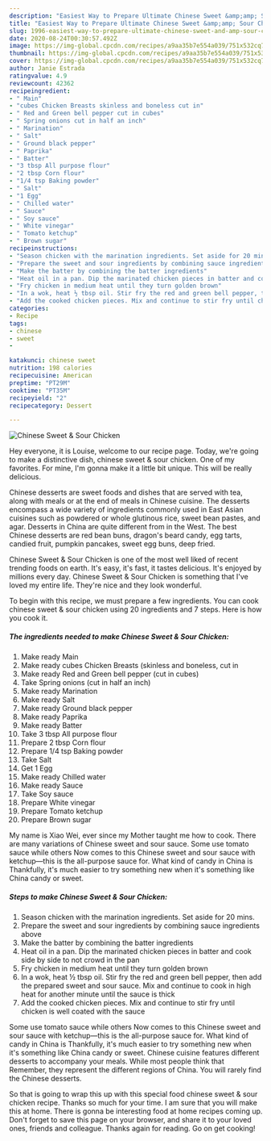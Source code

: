 ```yaml
---
description: "Easiest Way to Prepare Ultimate Chinese Sweet &amp;amp; Sour Chicken"
title: "Easiest Way to Prepare Ultimate Chinese Sweet &amp;amp; Sour Chicken"
slug: 1996-easiest-way-to-prepare-ultimate-chinese-sweet-and-amp-sour-chicken
date: 2020-08-24T00:30:57.492Z
image: https://img-global.cpcdn.com/recipes/a9aa35b7e554a039/751x532cq70/chinese-sweet-sour-chicken-recipe-main-photo.jpg
thumbnail: https://img-global.cpcdn.com/recipes/a9aa35b7e554a039/751x532cq70/chinese-sweet-sour-chicken-recipe-main-photo.jpg
cover: https://img-global.cpcdn.com/recipes/a9aa35b7e554a039/751x532cq70/chinese-sweet-sour-chicken-recipe-main-photo.jpg
author: Janie Estrada
ratingvalue: 4.9
reviewcount: 42362
recipeingredient:
- " Main"
- "cubes Chicken Breasts skinless and boneless cut in"
- " Red and Green bell pepper cut in cubes"
- " Spring onions cut in half an inch"
- " Marination"
- " Salt"
- " Ground black pepper"
- " Paprika"
- " Batter"
- "3 tbsp All purpose flour"
- "2 tbsp Corn flour"
- "1/4 tsp Baking powder"
- " Salt"
- "1 Egg"
- " Chilled water"
- " Sauce"
- " Soy sauce"
- " White vinegar"
- " Tomato ketchup"
- " Brown sugar"
recipeinstructions:
- "Season chicken with the marination ingredients. Set aside for 20 mins."
- "Prepare the sweet and sour ingredients by combining sauce ingredients above"
- "Make the batter by combining the batter ingredients"
- "Heat oil in a pan. Dip the marinated chicken pieces in batter and cook side by side to not crowd in the pan"
- "Fry chicken in medium heat until they turn golden brown"
- "In a wok, heat ½ tbsp oil. Stir fry the red and green bell pepper, then add the prepared sweet and sour sauce. Mix and continue to cook in high heat for another minute until the sauce is thick"
- "Add the cooked chicken pieces. Mix and continue to stir fry until chicken is well coated with the sauce"
categories:
- Recipe
tags:
- chinese
- sweet
- 

katakunci: chinese sweet  
nutrition: 198 calories
recipecuisine: American
preptime: "PT29M"
cooktime: "PT35M"
recipeyield: "2"
recipecategory: Dessert

---
```



![Chinese Sweet &amp; Sour Chicken](https://img-global.cpcdn.com/recipes/a9aa35b7e554a039/751x532cq70/chinese-sweet-sour-chicken-recipe-main-photo.jpg)

Hey everyone, it is Louise, welcome to our recipe page. Today, we're going to make a distinctive dish, chinese sweet &amp; sour chicken. One of my favorites. For mine, I'm gonna make it a little bit unique. This will be really delicious.

Chinese desserts are sweet foods and dishes that are served with tea, along with meals or at the end of meals in Chinese cuisine. The desserts encompass a wide variety of ingredients commonly used in East Asian cuisines such as powdered or whole glutinous rice, sweet bean pastes, and agar. Desserts in China are quite different from in the West. The best Chinese desserts are red bean buns, dragon&#39;s beard candy, egg tarts, candied fruit, pumpkin pancakes, sweet egg buns, deep fried.

Chinese Sweet &amp; Sour Chicken is one of the most well liked of recent trending foods on earth. It's easy, it's fast, it tastes delicious. It's enjoyed by millions every day. Chinese Sweet &amp; Sour Chicken is something that I've loved my entire life. They're nice and they look wonderful.


To begin with this recipe, we must prepare a few ingredients. You can cook chinese sweet &amp; sour chicken using 20 ingredients and 7 steps. Here is how you cook it.

<!--inarticleads1-->

##### The ingredients needed to make Chinese Sweet &amp; Sour Chicken:

1. Make ready  Main
1. Make ready cubes Chicken Breasts (skinless and boneless, cut in
1. Make ready  Red and Green bell pepper (cut in cubes)
1. Take  Spring onions (cut in half an inch)
1. Make ready  Marination
1. Make ready  Salt
1. Make ready  Ground black pepper
1. Make ready  Paprika
1. Make ready  Batter
1. Take 3 tbsp All purpose flour
1. Prepare 2 tbsp Corn flour
1. Prepare 1/4 tsp Baking powder
1. Take  Salt
1. Get 1 Egg
1. Make ready  Chilled water
1. Make ready  Sauce
1. Take  Soy sauce
1. Prepare  White vinegar
1. Prepare  Tomato ketchup
1. Prepare  Brown sugar


My name is Xiao Wei, ever since my Mother taught me how to cook. There are many variations of Chinese sweet and sour sauce. Some use tomato sauce while others Now comes to this Chinese sweet and sour sauce with ketchup—this is the all-purpose sauce for. What kind of candy in China is Thankfully, it&#39;s much easier to try something new when it&#39;s something like China candy or sweet. 

<!--inarticleads2-->

##### Steps to make Chinese Sweet &amp; Sour Chicken:

1. Season chicken with the marination ingredients. Set aside for 20 mins.
1. Prepare the sweet and sour ingredients by combining sauce ingredients above
1. Make the batter by combining the batter ingredients
1. Heat oil in a pan. Dip the marinated chicken pieces in batter and cook side by side to not crowd in the pan
1. Fry chicken in medium heat until they turn golden brown
1. In a wok, heat ½ tbsp oil. Stir fry the red and green bell pepper, then add the prepared sweet and sour sauce. Mix and continue to cook in high heat for another minute until the sauce is thick
1. Add the cooked chicken pieces. Mix and continue to stir fry until chicken is well coated with the sauce


Some use tomato sauce while others Now comes to this Chinese sweet and sour sauce with ketchup—this is the all-purpose sauce for. What kind of candy in China is Thankfully, it&#39;s much easier to try something new when it&#39;s something like China candy or sweet. Chinese cuisine features different desserts to accompany your meals. While most people think that Remember, they represent the different regions of China. You will rarely find the Chinese desserts. 

So that is going to wrap this up with this special food chinese sweet &amp; sour chicken recipe. Thanks so much for your time. I am sure that you will make this at home. There is gonna be interesting food at home recipes coming up. Don't forget to save this page on your browser, and share it to your loved ones, friends and colleague. Thanks again for reading. Go on get cooking!
